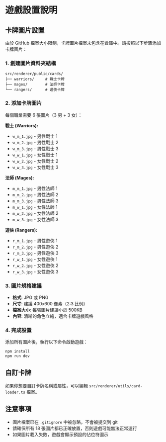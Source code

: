 # 遊戲設置說明

## 卡牌圖片設置

由於 GitHub 檔案大小限制，卡牌圖片檔案未包含在倉庫中。請按照以下步驟添加卡牌圖片：

### 1. 創建圖片資料夾結構

```
src/renderer/public/cards/
├── warriors/     # 戰士卡牌
├── mages/        # 法師卡牌
└── rangers/      # 遊俠卡牌
```

### 2. 添加卡牌圖片

每個職業需要 6 張圖片（3 男 + 3 女）：

**戰士 (Warriors):**
- `w_m_1.jpg` - 男性戰士 1
- `w_m_2.jpg` - 男性戰士 2  
- `w_m_3.jpg` - 男性戰士 3
- `w_w_1.jpg` - 女性戰士 1
- `w_w_2.jpg` - 女性戰士 2
- `w_w_3.jpg` - 女性戰士 3

**法師 (Mages):**
- `m_m_1.jpg` - 男性法師 1
- `m_m_2.jpg` - 男性法師 2
- `m_m_3.jpg` - 男性法師 3
- `m_w_1.jpg` - 女性法師 1
- `m_w_2.jpg` - 女性法師 2
- `m_w_3.jpg` - 女性法師 3

**遊俠 (Rangers):**
- `r_m_1.jpg` - 男性遊俠 1
- `r_m_2.jpg` - 男性遊俠 2
- `r_m_3.jpg` - 男性遊俠 3
- `r_w_1.jpg` - 女性遊俠 1
- `r_w_2.jpg` - 女性遊俠 2
- `r_w_3.jpg` - 女性遊俠 3

### 3. 圖片規格建議

- **格式**: JPG 或 PNG
- **尺寸**: 建議 400x600 像素（2:3 比例）
- **檔案大小**: 每張圖片建議小於 500KB
- **內容**: 清晰的角色立繪，適合卡牌遊戲風格

### 4. 完成設置

添加所有圖片後，執行以下命令啟動遊戲：

```bash
npm install
npm run dev
```

## 自訂卡牌

如果你想要自訂卡牌名稱或屬性，可以編輯 `src/renderer/utils/card-loader.ts` 檔案。

## 注意事項

- 圖片檔案已在 `.gitignore` 中被忽略，不會被提交到 git
- 請確保所有 18 張圖片都已正確放置，否則遊戲可能無法正常運行
- 如果圖片載入失敗，遊戲會顯示預設的佔位符圖示